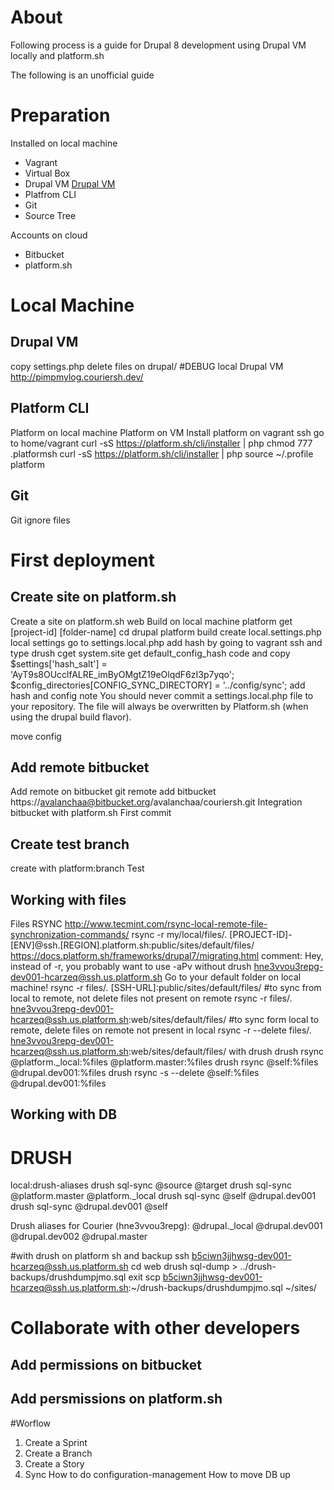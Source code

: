 # About

Following process is a guide for Drupal 8 development using Drupal VM locally and platform.sh

The following is an unofficial guide 

# Preparation

Installed on local machine
* Vagrant
* Virtual Box
* Drupal VM [Drupal VM](https://www.drupalvm.com/)
* Platfrom CLI
* Git
* Source Tree

Accounts on cloud
* Bitbucket
* platform.sh

# Local Machine
## Drupal VM
copy settings.php
delete files on drupal/
#DEBUG local Drupal VM
http://pimpmylog.couriersh.dev/
## Platform CLI
Platform on local machine
Platform on VM
  Install platform on vagrant ssh
  go to home/vagrant
  curl -sS https://platform.sh/cli/installer | php
  chmod 777 .platformsh
  curl -sS https://platform.sh/cli/installer | php
  source ~/.profile
  platform
## Git
Git ignore files

# First deployment
## Create site on platform.sh
Create a site on platform.sh web
Build on local machine
  platform get [project-id] [folder-name]
  cd drupal
  platform build
create local.settings.php
  local settings go to settings.local.php
  add hash by going to vagrant ssh and type
  drush cget system.site
  get default_config_hash code and copy
  $settings['hash_salt'] = 'AyT9s8OUcclfALRE_imByOMgtZ19eOlqdF6zI3p7yqo';
  $config_directories[CONFIG_SYNC_DIRECTORY] = '../config/sync';
  add hash and config
  note You should never commit a settings.local.php file to your repository. The file will always be overwritten by Platform.sh (when using the drupal build flavor).

move config
## Add remote bitbucket
Add remote on bitbucket
  git remote add bitbucket https://avalanchaa@bitbucket.org/avalanchaa/couriersh.git
Integration bitbucket with platform.sh
First commit
## Create test branch
create with platform:branch Test 


## Working with files
Files
RSYNC
http://www.tecmint.com/rsync-local-remote-file-synchronization-commands/
rsync -r my/local/files/. [PROJECT-ID]-[ENV]@ssh.[REGION].platform.sh:public/sites/default/files/
https://docs.platform.sh/frameworks/drupal7/migrating.html
comment: Hey, instead of -r, you probably want to use -aPv
without drush
  hne3vvou3repg-dev001-hcarzeq@ssh.us.platform.sh
  Go to your default folder on local machine!
  rsync -r files/. [SSH-URL]:public/sites/default/files/
#to sync from local to remote, not delete files not present on remote
  rsync -r files/. hne3vvou3repg-dev001-hcarzeq@ssh.us.platform.sh:web/sites/default/files/
#to sync form local to remote, delete files on remote not present in local
  rsync -r --delete files/. hne3vvou3repg-dev001-hcarzeq@ssh.us.platform.sh:web/sites/default/files/
with drush
  drush rsync @platform._local:%files @platform.master:%files
  drush rsync @self:%files @drupal.dev001:%files
  drush rsync -s --delete @self:%files @drupal.dev001:%files


## Working with DB
# DRUSH
local:drush-aliases
drush sql-sync @source @target
drush sql-sync @platform.master @platform._local
drush sql-sync @self  @drupal.dev001
drush sql-sync @drupal.dev001 @self

Drush aliases for Courier (hne3vvou3repg):
    @drupal._local
    @drupal.dev001
    @drupal.dev002
    @drupal.master 

#with drush on platform sh and backup
ssh b5ciwn3jjhwsg-dev001-hcarzeq@ssh.us.platform.sh
cd web
drush sql-dump > ../drush-backups/drushdumpjmo.sql
exit
scp b5ciwn3jjhwsg-dev001-hcarzeq@ssh.us.platform.sh:~/drush-backups/drushdumpjmo.sql ~/sites/

# Collaborate with other developers
## Add permissions on bitbucket
## Add persmissions on platform.sh 

#Worflow
1. Create a Sprint
2. Create a Branch
3. Create a Story
4. Sync
How to do configuration-management
How to move DB up


